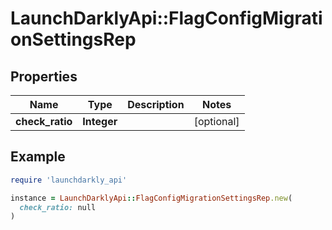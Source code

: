 # LaunchDarklyApi::FlagConfigMigrationSettingsRep

## Properties

| Name | Type | Description | Notes |
| ---- | ---- | ----------- | ----- |
| **check_ratio** | **Integer** |  | [optional] |

## Example

```ruby
require 'launchdarkly_api'

instance = LaunchDarklyApi::FlagConfigMigrationSettingsRep.new(
  check_ratio: null
)
```

